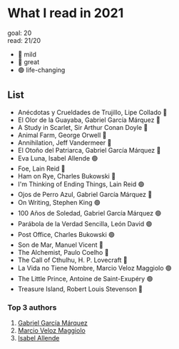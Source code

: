 # What I read in 2021

goal: 20 \
read: 21/20

- 🔴 mild
- 🔵 great
- 🟢 life-changing

## List

- Anécdotas y Crueldades de Trujillo, Lipe Collado 🔴
- El Olor de la Guayaba, Gabriel García Márquez 🔵
- A Study in Scarlet, Sir Arthur Conan Doyle 🔵
- Animal Farm, George Orwell 🔵
- Annihilation, Jeff Vandermeer 🔵
- El Otoño del Patriarca, Gabriel García Márquez 🔵
- Eva Luna, Isabel Allende 🟢
- Foe, Lain Reid 🔵
- Ham on Rye, Charles Bukowski 🔵
- I'm Thinking of Ending Things, Lain Reid 🟢
- Ojos de Perro Azul, Gabriel García Márquez 🔵
- On Writing, Stephen King 🟢
- 100 Años de Soledad, Gabriel García Márquez 🟢
- Parábola de la Verdad Sencilla, León David 🟢
- Post Office, Charles Bukowski 🟢
- Son de Mar, Manuel Vicent 🔵
- The Alchemist, Paulo Coelho 🔵
- The Call of Cthulhu, H. P. Lovecraft 🔴
- La Vida no Tiene Nombre, Marcio Veloz Maggiolo 🟢
- The Little Prince, Antoine de Saint-Exupéry 🟢
- Treasure Island, Robert Louis Stevenson 🔴

### Top 3 authors

1. [Gabriel García Márquez](https://en.wikipedia.org/wiki/Gabriel_Garc%C3%ADa_M%C3%A1rquez)
2. [Marcio Veloz Maggiolo](https://en.wikipedia.org/wiki/Marcio_Veloz_Maggiolo)
3. [Isabel Allende](https://en.wikipedia.org/wiki/Isabel_Allende)
